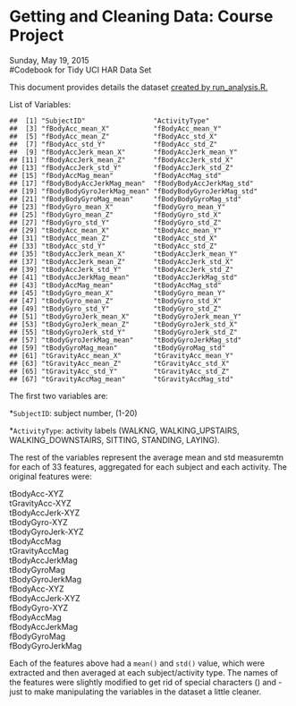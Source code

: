 # Getting and Cleaning Data: Course Project
Sunday, May 19, 2015  
#Codebook for Tidy UCI HAR Data Set

  This document provides details the dataset [created by run_analysis.R.](run_analysis.R)
 

  
List of Variables:

```
##  [1] "SubjectID"                 "ActivityType"             
##  [3] "fBodyAcc_mean_X"           "fBodyAcc_mean_Y"          
##  [5] "fBodyAcc_mean_Z"           "fBodyAcc_std_X"           
##  [7] "fBodyAcc_std_Y"            "fBodyAcc_std_Z"           
##  [9] "fBodyAccJerk_mean_X"       "fBodyAccJerk_mean_Y"      
## [11] "fBodyAccJerk_mean_Z"       "fBodyAccJerk_std_X"       
## [13] "fBodyAccJerk_std_Y"        "fBodyAccJerk_std_Z"       
## [15] "fBodyAccMag_mean"          "fBodyAccMag_std"          
## [17] "fBodyBodyAccJerkMag_mean"  "fBodyBodyAccJerkMag_std"  
## [19] "fBodyBodyGyroJerkMag_mean" "fBodyBodyGyroJerkMag_std" 
## [21] "fBodyBodyGyroMag_mean"     "fBodyBodyGyroMag_std"     
## [23] "fBodyGyro_mean_X"          "fBodyGyro_mean_Y"         
## [25] "fBodyGyro_mean_Z"          "fBodyGyro_std_X"          
## [27] "fBodyGyro_std_Y"           "fBodyGyro_std_Z"          
## [29] "tBodyAcc_mean_X"           "tBodyAcc_mean_Y"          
## [31] "tBodyAcc_mean_Z"           "tBodyAcc_std_X"           
## [33] "tBodyAcc_std_Y"            "tBodyAcc_std_Z"           
## [35] "tBodyAccJerk_mean_X"       "tBodyAccJerk_mean_Y"      
## [37] "tBodyAccJerk_mean_Z"       "tBodyAccJerk_std_X"       
## [39] "tBodyAccJerk_std_Y"        "tBodyAccJerk_std_Z"       
## [41] "tBodyAccJerkMag_mean"      "tBodyAccJerkMag_std"      
## [43] "tBodyAccMag_mean"          "tBodyAccMag_std"          
## [45] "tBodyGyro_mean_X"          "tBodyGyro_mean_Y"         
## [47] "tBodyGyro_mean_Z"          "tBodyGyro_std_X"          
## [49] "tBodyGyro_std_Y"           "tBodyGyro_std_Z"          
## [51] "tBodyGyroJerk_mean_X"      "tBodyGyroJerk_mean_Y"     
## [53] "tBodyGyroJerk_mean_Z"      "tBodyGyroJerk_std_X"      
## [55] "tBodyGyroJerk_std_Y"       "tBodyGyroJerk_std_Z"      
## [57] "tBodyGyroJerkMag_mean"     "tBodyGyroJerkMag_std"     
## [59] "tBodyGyroMag_mean"         "tBodyGyroMag_std"         
## [61] "tGravityAcc_mean_X"        "tGravityAcc_mean_Y"       
## [63] "tGravityAcc_mean_Z"        "tGravityAcc_std_X"        
## [65] "tGravityAcc_std_Y"         "tGravityAcc_std_Z"        
## [67] "tGravityAccMag_mean"       "tGravityAccMag_std"
```
  
The first two variables are: 

  *`SubjectID`: subject number, (1-20)    
  
  *`ActivityType`: activity labels (WALKNG, WALKING_UPSTAIRS, WALKING_DOWNSTAIRS, SITTING, STANDING, LAYING). 
      
  The rest of the variables represent the average mean and std measuremtn for each of 33 features, aggregated for each subject and each activity. The original features were:
  
tBodyAcc-XYZ  
tGravityAcc-XYZ  
tBodyAccJerk-XYZ  
tBodyGyro-XYZ  
tBodyGyroJerk-XYZ  
tBodyAccMag  
tGravityAccMag  
tBodyAccJerkMag  
tBodyGyroMag  
tBodyGyroJerkMag  
fBodyAcc-XYZ  
fBodyAccJerk-XYZ  
fBodyGyro-XYZ  
fBodyAccMag  
fBodyAccJerkMag  
fBodyGyroMag  
fBodyGyroJerkMag    

  Each of the features above had a `mean()` and `std()` value, which were extracted and then averaged at each subject/activity type. The names of the features were slightly modified to get rid of special characters () and - just to make manipulating the variables in the dataset a little cleaner. 


